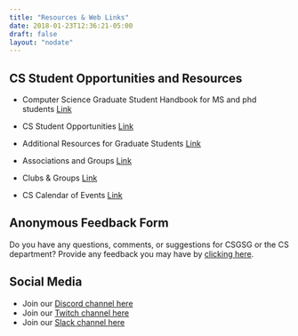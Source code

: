 ```yaml
---
title: "Resources & Web Links"
date: 2018-01-23T12:36:21-05:00
draft: false
layout: "nodate"
---
```


## CS Student Opportunities and Resources 

- Computer Science Graduate Student Handbook for MS and phd students [Link](https://engineering.virginia.edu/sites/default/files/common/departments/computer-science/files/GradStudentHANDBOOKfinal5-11-20.pdf)  

- CS Student Opportunities [Link](https://engineering.virginia.edu/departments/computer-science/current-cs-students/cs-student-opportunities)  

- Additional Resources for Graduate Students [Link](https://engineering.virginia.edu/departments/computer-science/cs-graduate-program#accordion475663)  

- Associations and Groups [Link](https://engineering.virginia.edu/departments/computer-science/about-computer-science/clubs-and-groups)  

- Clubs & Groups [Link](https://engineering.virginia.edu/departments/computer-science/about-computer-science/about-us#accordion103062)  

- CS Calendar of Events [Link](https://engineering.virginia.edu/departments/computer-science/about-computer-science/about-us#accordion103065)  



## Anonymous Feedback Form

Do you have any questions, comments, or suggestions for  CSGSG or the CS department? Provide any feedback you may have by [clicking here](https://forms.gle/UA9cpeK3D9iouMiM7).

## Social Media

- Join our [Discord channel here](https://discord.gg/tZkesxg)
- Join our [Twitch channel here](https://www.twitch.tv/uvacsgsg)
- Join our [Slack channel here](https://join.slack.com/t/csgsg/shared_invite/zt-f2p2suwl-SH92d~OLHx7itqdJqypA8Q)
